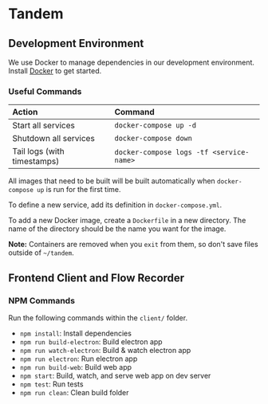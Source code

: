 # Tandem

## Development Environment

We use Docker to manage dependencies in our development environment. Install
[Docker](https://www.docker.com/community-edition) to get started.

### Useful Commands

| Action                      | Command                                  |
|:----------------------------|:-----------------------------------------|
| Start all services          | `docker-compose up -d`                   |
| Shutdown all services       | `docker-compose down`                    |
| Tail logs (with timestamps) | `docker-compose logs -tf <service-name>` |

All images that need to be built will be built automatically when
`docker-compose up` is run for the first time.

To define a new service, add its definition in `docker-compose.yml`.

To add a new Docker image, create a `Dockerfile` in a new directory.
The name of the directory should be the name you want for the image.

**Note:** Containers are removed when you `exit` from them, so don't save
files outside of `~/tandem`.

## Frontend Client and Flow Recorder

### NPM Commands

Run the following commands within the `client/` folder.

* `npm install`: Install dependencies
* `npm run build-electron`: Build electron app
* `npm run watch-electron`: Build & watch electron app
* `npm run electron`: Run electron app
* `npm run build-web`: Build web app
* `npm start`: Build, watch, and serve web app on dev server
* `npm test`: Run tests
* `npm run clean`: Clean build folder
